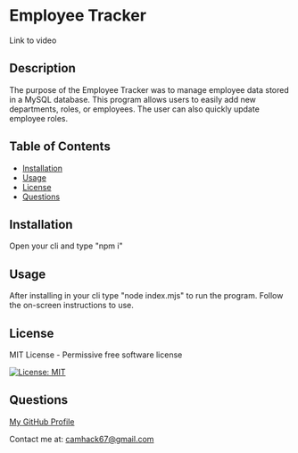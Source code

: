# Employee Tracker

Link to video

## Description

The purpose of the Employee Tracker was to manage employee data stored in a MySQL database. This program allows users to easily add new departments, roles, or employees. The user can also quickly update employee roles.

## Table of Contents

- [Installation](#installation)
- [Usage](#usage)
- [License](#license)
- [Questions](#questions)

## Installation

Open your cli and type "npm i"

## Usage

After installing in your cli type "node index.mjs" to run the program. Follow the on-screen instructions to use.

## License

MIT License - Permissive free software license

[![License: MIT](https://img.shields.io/badge/License-MIT-yellow.svg)](https://opensource.org/licenses/MIT)

## Questions

[My GitHub Profile](https://github.com/cameronhack)

Contact me at: camhack67@gmail.com
